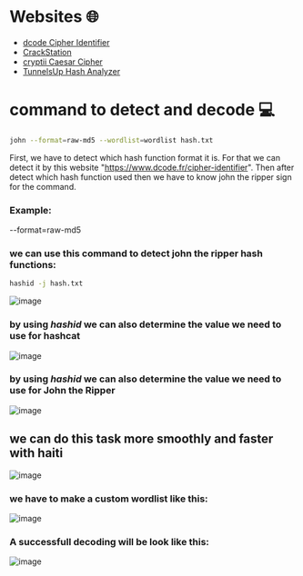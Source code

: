 # Websites 🌐

- [dcode Cipher Identifier](https://www.dcode.fr/cipher-identifier) 
- [CrackStation](https://crackstation.net/) 
- [cryptii Caesar Cipher](https://cryptii.com/pipes/caesar-cipher) 
- [TunnelsUp Hash Analyzer](https://www.tunnelsup.com/hash-analyzer/) 


# command to detect and decode 💻
```bash
john --format=raw-md5 --wordlist=wordlist hash.txt
```
First, we have to detect which hash function format it is. For that we can detect it by this website "https://www.dcode.fr/cipher-identifier". 
Then after detect which hash function used then we have to know john the ripper sign for the command. 
### Example:
--format=raw-md5

### we can use this command to detect john the ripper hash functions:
```bash
hashid -j hash.txt
```
![image](https://github.com/user-attachments/assets/f209259e-175d-4604-a4a3-e57741173608)
### by using *hashid* we can also determine the value we need to use for hashcat 
![image](https://github.com/user-attachments/assets/088be575-1d6d-4977-a1ae-21702ed8944e)

### by using *hashid* we can also determine the value we need to use for John the Ripper 
![image](https://github.com/user-attachments/assets/2ec9d2fa-8daa-413e-9a19-cf842068631f)

## we can do this task more smoothly and faster with haiti
![image](https://github.com/user-attachments/assets/bbe3a57c-7cae-4dcc-af41-27e6923f2fb7)



### we have to make a custom wordlist like this:
![image](https://github.com/user-attachments/assets/afbaea3a-d8b9-4871-b799-eabbdd2dea82)

### A successfull decoding will be look like this:
![image](https://github.com/user-attachments/assets/ecfe386a-e7e6-4842-9a1c-ef23c854bdb8)






